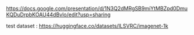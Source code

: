 
https://docs.google.com/presentation/d/1N3Q2dMRgSB9miYtMBZpd0DmuKQDuDrpbKOAU44dBvlo/edit?usp=sharing

test dataset : 
https://huggingface.co/datasets/ILSVRC/imagenet-1k
